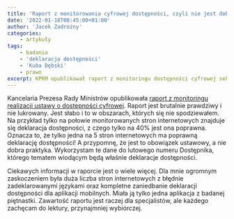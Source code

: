 ```yaml
---
title: 'Raport z monitorowania cyfrowej dostępności, czyli nie jest dobrze'
date: '2022-01-18T08:45:00+01:00'
author: 'Jacek Zadrożny'
categories:
    - artykuły
tags:
    - badania
    - 'deklaracja dostępności'
    - 'Kuba Dębski'
    - prawo
excerpt: KPRM opublikował raport z monitoringu dostępności cyfrowej sektora publicznego. Warto przeczytać i przemyśleć.
---
```


Kancelaria Prezesa Rady Ministrów opublikowała [raport z monitoringu realizacji ustawy o dostępności cyfrowej](https://mc.bip.gov.pl/ogloszenia/dostepnosc-cyfrowa-podmiotow-publicznych-wyniki-monitoringu-stron-internetowych-i-aplikacji-mobilnych-za-lata-2020-2021.html). Raport jest brutalnie prawdziwy i nie lukrowany. Jest słabo i to w obszarach, których się nie spodziewałem. Na przykład tylko na połowie monitorowanych stron internetowych znajduje się deklaracja dostępności, z czego tylko na 40% jest ona poprawna. Oznacza to, że tylko jedna na 5 stron internetowych ma poprawną deklarację dostępności! A przypomnę, że jest to obowiązek ustawowy, a nie dobra praktyka. Wykorzystam te dane do lutowego numeru Dostępnika, którego tematem wiodącym będą właśnie deklaracje dostępności.

Ciekawych informacji w raporcie jest o wiele więcej. Dla mnie ogromnym zaskoczeniem była duża liczba stron internetowych z błędnie zadeklarowanymi językami oraz kompletne zaniedbanie deklaracji dostępności dla aplikacji mobilnych. Miała ją tylko jedna aplikacja z badanej piętnastki. Zawartość raportu jest raczej dla specjalistów, ale każdego zachęcam do lektury, przynajmniej wybiórczej.
